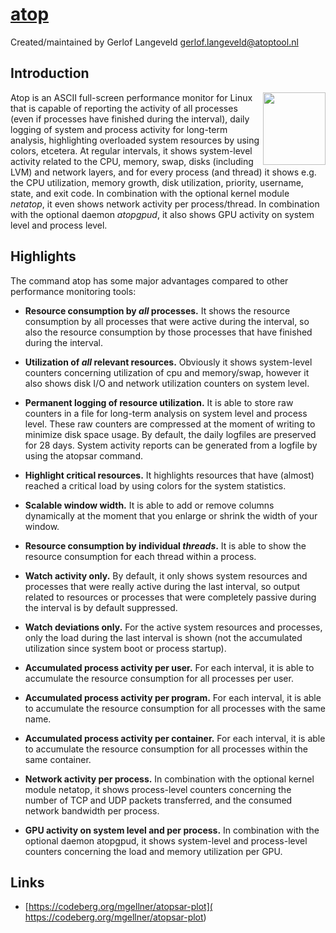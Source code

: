[atop](http://www.atoptool.nl)
==============================

Created/maintained by Gerlof Langeveld <gerlof.langeveld@atoptool.nl>

## Introduction
<img align="right" width="100" height="116" src="http://www.atoptool.nl/images/atoplogo.png">


Atop is an ASCII full-screen performance monitor for Linux that is capable
of reporting the activity of all processes (even if processes have finished
during the interval), daily logging of system and process activity for
long-term analysis, highlighting overloaded system resources by using colors,
etcetera. At regular intervals, it shows system-level activity related to the
CPU, memory, swap, disks (including LVM) and network layers, and for every
process (and thread) it shows e.g. the CPU utilization, memory growth,
disk utilization, priority, username, state, and exit code.
In combination with the optional kernel module *netatop*,
it even shows network activity per process/thread. 
In combination with the optional daemon *atopgpud*,
it also shows GPU activity on system level and process level. 

## Highlights

The command atop has some major advantages compared to other performance monitoring tools:

* __Resource consumption by *all* processes.__
It shows the resource consumption by all processes that were active during the interval, so also the resource consumption by those processes that have finished during the interval.

* __Utilization of *all* relevant resources.__
Obviously it shows system-level counters concerning utilization of cpu and memory/swap, however it also shows disk I/O and network utilization counters on system level.

* __Permanent logging of resource utilization.__
It is able to store raw counters in a file for long-term analysis on system level and process level. These raw counters are compressed at the moment of writing to minimize disk space usage. By default, the daily logfiles are preserved for 28 days.
System activity reports can be generated from a logfile by using the atopsar command.

* __Highlight critical resources.__
It highlights resources that have (almost) reached a critical load by using colors for the system statistics.

* __Scalable window width.__
It is able to add or remove columns dynamically at the moment that you enlarge or shrink the width of your window.

* __Resource consumption by individual *threads*.__
It is able to show the resource consumption for each thread within a process.

* __Watch activity only.__
By default, it only shows system resources and processes that were really active during the last interval, so output related to resources or processes that were completely passive during the interval is by default suppressed.

* __Watch deviations only.__
For the active system resources and processes, only the load during the last interval is shown (not the accumulated utilization since system boot or process startup).

* __Accumulated process activity per user.__
For each interval, it is able to accumulate the resource consumption for all processes per user.

* __Accumulated process activity per program.__
For each interval, it is able to accumulate the resource consumption for all processes with the same name.

* __Accumulated process activity per container.__
For each interval, it is able to accumulate the resource consumption for all processes within the same container.

* __Network activity per process.__
In combination with the optional kernel module netatop, it shows process-level counters concerning the number of TCP and UDP packets transferred, and the consumed network bandwidth per process.

* __GPU activity on system level and per process.__
In combination with the optional daemon atopgpud, it shows system-level and process-level counters concerning the load and memory utilization per GPU.

## Links

* [https://codeberg.org/mgellner/atopsar-plot]( https://codeberg.org/mgellner/atopsar-plot)
